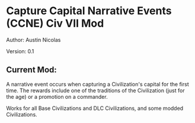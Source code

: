 # Capture Capital Narrative Events (CCNE) Civ VII Mod

Author: Austin Nicolas

Version: 0.1

## Current Mod:

A narrative event occurs when capturing a Civilization's capital for the first time. The rewards include one of the traditions of the Civilization (just for the age) or a promotion on a commander.

Works for all Base Civilizations and DLC Civilizations, and some modded Civilizations.